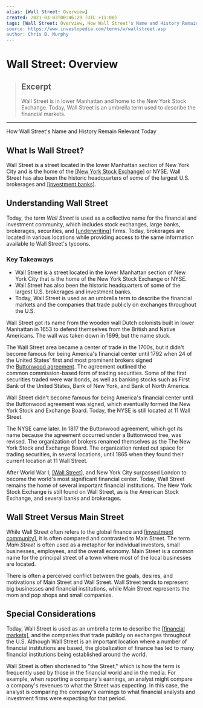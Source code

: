 ```yaml
---
alias: [Wall Street: Overview]
created: 2021-03-03T00:46:29 (UTC +11:00)
tags: [Wall Street: Overview, How Wall Street's Name and History Remain Relevant Today]
source: https://www.investopedia.com/terms/w/wallstreet.asp
author: Chris B. Murphy
---
```


# Wall Street: Overview

> ## Excerpt
> Wall Street is in lower Manhattan and home to the New York Stock Exchange. Today, Wall Street is an umbrella term used to describe the financial markets.

---

How Wall Street's Name and History Remain Relevant Today
## What Is Wall Street?

Wall Street is a street located in the lower Manhattan section of New York City and is the home of the [[New York Stock Exchange]](https://www.investopedia.com/terms/n/nyse.asp) or NYSE. Wall Street has also been the historic headquarters of some of the largest U.S. brokerages and [[investment banks]](https://www.investopedia.com/articles/active-trading/121715/bulge-bracket-vs-mid-market-vs-boutique-investment-banks.asp).

## Understanding Wall Street

Today, the term _Wall Street_ is used as a collective name for the financial and investment community, which includes stock exchanges, large banks, brokerages, securities, and [[underwriting]](https://www.investopedia.com/terms/u/underwriting.asp) firms. Today, brokerages are located in various locations while providing access to the same information available to Wall Street's tycoons.

### Key Takeaways

-   Wall Street is a street located in the lower Manhattan section of New York City that is the home of the New York Stock Exchange or NYSE.
-   Wall Street has also been the historic headquarters of some of the largest U.S. brokerages and investment banks.
-   Today, Wall Street is used as an umbrella term to describe the financial markets and the companies that trade publicly on exchanges throughout the U.S.

Wall Street got its name from the wooden wall Dutch colonists built in lower Manhattan in 1653 to defend themselves from the British and Native Americans. The wall was taken down in 1699, but the name stuck.

The Wall Street area became a center of trade in the 1700s, but it didn't become famous for being America's financial center until 1792 when 24 of the United States' first and most prominent brokers signed the [Buttonwood agreement](https://www.investopedia.com/terms/b/buttonwoodagreement.asp). The agreement outlined the common commission-based form of trading securities. Some of the first securities traded were war bonds, as well as banking stocks such as First Bank of the United States, Bank of New York, and Bank of North America.

Wall Street didn't become famous for being America's financial center until the Buttonwood agreement was signed, which eventually formed the New York Stock and Exchange Board. Today, the NYSE is still located at 11 Wall Street.

The NYSE came later. In 1817 the Buttonwood agreement, which got its name because the agreement occurred under a Buttonwood tree, was revised. The organization of brokers renamed themselves as the The New York Stock and Exchange Board. The organization rented out space for trading securities, in several locations, until 1865 when they found their current location at 11 Wall Street.

After World War I, [[Wall Street]](https://www.investopedia.com/articles/personal-finance/021015/how-land-wall-street-job-out-college.asp), and New York City surpassed London to become the world's most significant financial center. Today, Wall Street remains the home of several important financial institutions. The New York Stock Exchange is still found on Wall Street, as is the American Stock Exchange, and several banks and brokerages.

## Wall Street Versus Main Street

While Wall Street often refers to the global finance and [[investment community]](https://www.investopedia.com/articles/basics/12/community-investing.asp), it is often compared and contrasted to Main Street. The term _Main Street_ is often used as a metaphor for individual investors, small businesses, employees, and the overall economy. Main Street is a common name for the principal street of a town where most of the local businesses are located.

There is often a perceived conflict between the goals, desires, and motivations of Main Street and Wall Street. Wall Street tends to represent big businesses and financial institutions, while Main Street represents the mom and pop shops and small companies.

## Special Considerations

Today, Wall Street is used as an umbrella term to describe the [[financial markets]](https://www.investopedia.com/terms/f/financial-market.asp), and the companies that trade publicly on exchanges throughout the U.S. Although Wall Street is an important location where a number of financial institutions are based, the globalization of finance has led to many financial institutions being established around the world.

Wall Street is often shortened to "the Street," which is how the term is frequently used by those in the financial world and in the media. For example, when reporting a company's earnings, an analyst might compare a company's revenues to what the Street was expecting. In this case, the analyst is comparing the company's earnings to what financial analysts and investment firms were expecting for that period.
